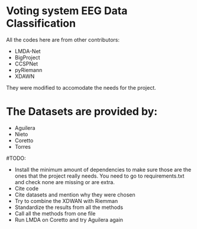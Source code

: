 # Voting system EEG Data Classification

All the codes here are from other contributors:
* LMDA-Net
* BigProject
* CCSPNet
* pyRiemann
* XDAWN

They were modified to accomodate the needs for the project.

#  The Datasets are provided by:
* Aguilera
* Nieto
* Coretto
* Torres

#TODO:
* Install the minimum amount of dependencies to make sure those are the ones that the project really needs. You need to go to requirements.txt and check none are missing or are extra.
* Cite code
* Cite datasets and mention why they were chosen
* Try to combine the XDWAN with Riemman
* Standardize the results from all the methods
* Call all the methods from one file
* Run LMDA on Coretto and try Aguilera again